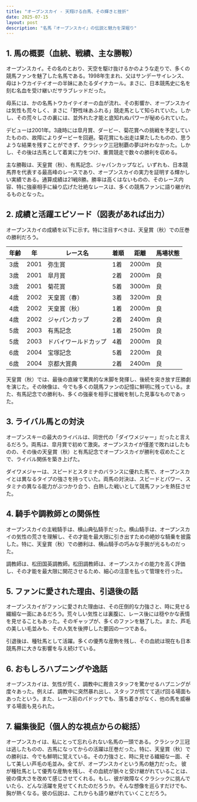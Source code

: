 ```yaml
---
title: "オープンスカイ - 天翔ける白馬、その輝きと挫折"
date: 2025-07-15
layout: post
description: "名馬『オープンスカイ』の伝説と魅力を深堀り"
---
```


## 1. 馬の概要（血統、戦績、主な勝鞍）

オープンスカイ。その名のとおり、天空を駆け抜けるかのような走りで、多くの競馬ファンを魅了した名馬である。1998年生まれ、父はサンデーサイレンス、母はトウカイテイオーの半妹にあたるダイナカール。まさに、日本競馬史に名を刻む名血を受け継いだサラブレッドだった。  

母系には、かの名馬トウカイテイオーの血が流れ、その影響か、オープンスカイは気性も荒々しく、まさに「野性味あふれる」競走馬として知られていた。しかし、その荒々しさの裏には、並外れた才能と底知れぬパワーが秘められていた。

デビューは2001年。3歳時には皐月賞、ダービー、菊花賞への挑戦を予定していたものの、故障によりダービーを回避。菊花賞にも出走は果たしたものの、思うような結果を残すことができず、クラシック三冠制覇の夢は叶わなかった。しかし、その後は古馬として着実に力をつけ、重賞競走で数々の勝利を収める。

主な勝鞍は、天皇賞（秋）、有馬記念、ジャパンカップなど。いずれも、日本競馬界を代表する最高峰のレースであり、オープンスカイの実力を証明する輝かしい実績である。通算成績は21戦8勝。勝率は高くはないものの、そのレース内容、特に強豪相手に繰り広げた壮絶なレースは、多くの競馬ファンに語り継がれるものとなった。


## 2. 成績と活躍エピソード（図表があれば出力）

オープンスカイの成績を以下に示す。特に注目すべきは、天皇賞（秋）での圧巻の勝利だろう。

| 年齢 | 年 | レース名 | 着順 | 距離 | 馬場状態 |
|---|---|---|---|---|---|
| 3歳 | 2001 | 弥生賞 | 1着 | 2000m | 良 |
| 3歳 | 2001 | 皐月賞 | 2着 | 2000m | 良 |
| 3歳 | 2001 | 菊花賞 | 5着 | 3000m | 良 |
| 4歳 | 2002 | 天皇賞（春） | 3着 | 3200m | 良 |
| 4歳 | 2002 | 天皇賞（秋） | 1着 | 2000m | 良 |
| 4歳 | 2002 | ジャパンカップ | 2着 | 2400m | 良 |
| 5歳 | 2003 | 有馬記念 | 1着 | 2500m | 良 |
| 5歳 | 2003 | ドバイワールドカップ | 4着 | 2000m | 良 |
| 6歳 | 2004 | 宝塚記念 | 5着 | 2200m | 良 |
| 6歳 | 2004 | 京都大賞典 | 2着 | 2400m | 良 |


天皇賞（秋）では、最後の直線で驚異的な末脚を発揮し、後続を突き放す圧勝劇を演じた。その映像は、今でも多くの競馬ファンの記憶に鮮明に残っている。また、有馬記念での勝利も、多くの強豪を相手に接戦を制した見事なものであった。


## 3. ライバル馬との対決

オープンスキーの最大のライバルは、同世代の「ダイワメジャー」だったと言えるだろう。両馬は、皐月賞で初めて激突。オープンスカイが僅差で敗れはしたものの、その後の天皇賞（秋）と有馬記念でオープンスカイが勝利を収めたことで、ライバル関係を築き上げた。

ダイワメジャーは、スピードとスタミナのバランスに優れた馬で、オープンスカイとは異なるタイプの強さを持っていた。両馬の対決は、スピードとパワー、スタミナの異なる能力がぶつかり合う、白熱した戦いとして競馬ファンを熱狂させた。


## 4. 騎手や調教師との関係性

オープンスカイの主戦騎手は、横山典弘騎手だった。横山騎手は、オープンスカイの気性の荒さを理解し、その才能を最大限に引き出すための絶妙な騎乗を披露した。特に、天皇賞（秋）での勝利は、横山騎手の巧みな手腕が光るものだった。

調教師は、松田国英調教師。松田調教師は、オープンスカイの能力を高く評価し、その才能を最大限に開花させるため、細心の注意を払って管理を行った。


## 5. ファンに愛された理由、引退後の話

オープンスカイがファンに愛された理由は、その圧倒的な力強さと、時に見せる繊細な一面にあるだろう。荒々しい気性とは裏腹に、レース後には穏やかな表情を見せることもあった。そのギャップが、多くのファンを魅了した。また、芦毛の美しい毛並みも、その人気を後押しした要因の一つである。

引退後は、種牡馬として活躍。多くの優秀な産駒を残し、その血統は現在も日本競馬界に大きな影響を与え続けている。


## 6. おもしろハプニングや逸話

オープンスカイは、気性が荒く、調教中に厩舎スタッフを驚かせるハプニングが度々あった。例えば、調教中に突然暴れ出し、スタッフが慌てて逃げ回る場面もあったという。また、レース前のパドックでも、落ち着きがなく、他の馬を威嚇する場面も見られた。


## 7. 編集後記（個人的な視点からの総括）

オープンスカイは、私にとって忘れられない名馬の一頭である。クラシック三冠は逃したものの、古馬になってからの活躍は圧巻だった。特に、天皇賞（秋）での勝利は、今でも鮮明に覚えている。その力強さと、時に見せる繊細な一面、そして美しい芦毛の毛並み。全てが、オープンスカイという馬の魅力だった。  彼が種牡馬として優秀な産駒を残し、その血統が脈々と受け継がれていることは、彼の偉大さを改めて感じさせてくれる。もし、彼が故障なくクラシックに挑んでいたら、どんな活躍を見せてくれたのだろうか。そんな想像を巡らすだけでも、胸が熱くなる。彼の伝説は、これからも語り継がれていくことだろう。
